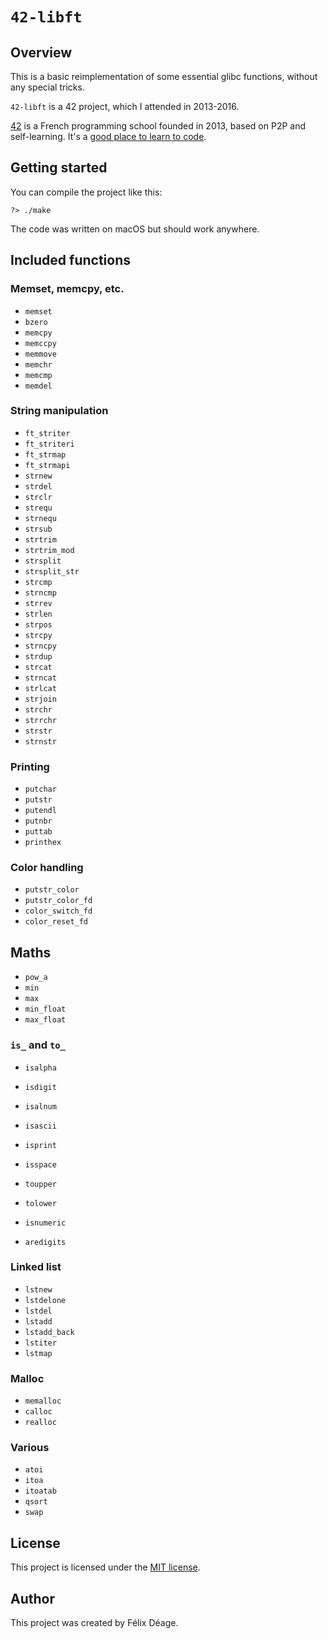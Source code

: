 # `42-libft`

## Overview

This is a basic reimplementation of some essential glibc functions, without any special tricks.

`42-libft` is a 42 project, which I attended in 2013-2016.

[42](https://www.42.fr) is a French programming school founded in 2013, based on P2P and self-learning. It's a [good place to learn to code](https://twitter.com/paulg/status/847844863727087616).


## Getting started

You can compile the project like this:
```
?> ./make
```

The code was written on macOS but should work anywhere.


## Included functions

### Memset, memcpy, etc.

-   `memset`
-   `bzero`
-   `memcpy`
-   `memccpy`
-   `memmove`
-   `memchr`
-   `memcmp`
-   `memdel`


### String manipulation

-   `ft_striter`
-   `ft_striteri`
-   `ft_strmap`
-   `ft_strmapi`
-   `strnew`
-   `strdel`
-   `strclr`
-   `strequ`
-   `strnequ`
-   `strsub`
-   `strtrim`
-   `strtrim_mod`
-   `strsplit`
-   `strsplit_str`
-   `strcmp`
-   `strncmp`
-   `strrev`
-   `strlen`
-   `strpos`
-   `strcpy`
-   `strncpy`
-   `strdup`
-   `strcat`
-   `strncat`
-   `strlcat`
-   `strjoin`
-   `strchr`
-   `strrchr`
-   `strstr`
-   `strnstr`


### Printing

-   `putchar`
-   `putstr`
-   `putendl`
-   `putnbr`
-   `puttab`
-   `printhex`


### Color handling

-   `putstr_color`
-   `putstr_color_fd`
-   `color_switch_fd`
-   `color_reset_fd`


## Maths

-   `pow_a`
-   `min`
-   `max`
-   `min_float`
-   `max_float`


### `is_` and `to_`

-   `isalpha`
-   `isdigit`
-   `isalnum`
-   `isascii`
-   `isprint`
-   `isspace`
-   `toupper`
-   `tolower`

-   `isnumeric`
-   `aredigits`


### Linked list

-   `lstnew`
-   `lstdelone`
-   `lstdel`
-   `lstadd`
-   `lstadd_back`
-   `lstiter`
-   `lstmap`


### Malloc

-   `memalloc`
-   `calloc`
-   `realloc`


### Various

-   `atoi`
-   `itoa`
-   `itoatab`
-   `qsort`
-   `swap`

## License

This project is licensed under the [MIT license](LICENSE).

## Author

This project was created by Félix Déage.

